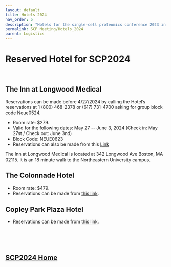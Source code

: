 ```yaml
---
layout: default
title: Hotels 2024
nav_order: 5
description: "Hotels for the single-cell proteomics conference 2023 in Boston"
permalink: SCP_Meeting/Hotels_2024
parent: Logistics
---
```


# Reserved Hotel for SCP2024


&nbsp;


## The Inn at Longwood Medical

Reservations can be made before 4/27/2024 by calling the Hotel’s reservations at 1 (800) 468-2378 or (617) 731-4700 asking for group block code Neue0524.
* Room rate: $279.
* Valid for the following dates: May 27 -- June 3, 2024 (Check in: May 27st / Check out: June 3nd)
* Block Code: NEUE0623
* Reservations can also be made from this [Link](https://be.synxis.com/?Hotel=58219&Chain=65&arrive=2024-05-27&depart=2024-06-03&adult=1&child=0&group=NEUE0524)



The Inn at Longwood Medical is located at 342 Longwood Ave Boston, MA 02115. It is an 18 minute walk to the Northeastern University campus.


## The Colonnade Hotel
* Room rate: $479.
* Reservations can be made from [this link](https://www.phgsecure.com/IBE/bookingRedirect.ashx?propertyCode=BOSCO&group=NES28A&arrivalDate=05-28-2024&departureDate=05-31-2024&numberOfNights=3&numberOfAdults=1).

## Copley Park Plaza Hotel
* Reservations can be made from [this link](https://reservations.travelclick.com/102285?RatePlanId=7559452).

&nbsp;


&nbsp;


## [SCP2024 Home](https://single-cell.net/proteomics/scp2024)


<!-- or by using the following [LINK](https://be.synxis.com/?adult=1&arrive=2023-05-31&chain=65&child=0&currency=USD&depart=2023-06-03&group=NEUE0623&hotel=58219&level=hotel&locale=en-US&rooms=1). -->




&nbsp;


&nbsp;


&nbsp;


&nbsp;


&nbsp;


&nbsp;


&nbsp;


&nbsp;



&nbsp;


&nbsp;


&nbsp;


&nbsp;


&nbsp;


&nbsp;


&nbsp;


&nbsp;



&nbsp;


&nbsp;


&nbsp;


&nbsp;


&nbsp;


&nbsp;


&nbsp;


&nbsp;
